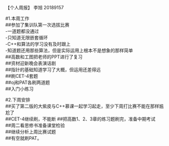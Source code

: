 【个人周报】 李旭 20189157

#1.本周工作  
##参加了集训队第一次选拔比赛  
   -一道题都没通过  
   -只知道无限嵌套循环  
   -C++和算法的学习没有及时跟上  
   -知道题还用那些算法，但是实际运用上根本不是想象的那样简单  
   ##高数和工图把老师的PPT进行了复习  
   ##资材迎新晚会表演话剧  
   ##指针的基础知道学习了大概，但运用还差得远  
   ##刷CET-4套题  
   ##oj和PAT各刷两道题  
   ##入门小练习  


#2.下周安排  
##买了第二版的大紫皮与C++慕课一起学习起走，至少下周打比赛不能在那样尴尬了  
##CET-4继续刷，不能断
##把高数1、2、3章的练习题刷完，准备中期考试  
##周二看思修书准备课堂检验  
##继续分析上周比赛试题  
##有空就刷PAT。
